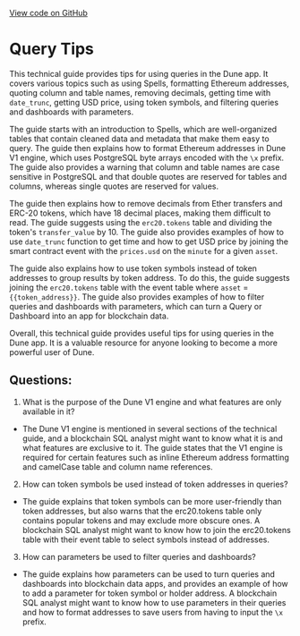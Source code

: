 [View code on GitHub](https://dune.com/docs/app/queries/tips.md)

# Query Tips

This technical guide provides tips for using queries in the Dune app. It covers various topics such as using Spells, formatting Ethereum addresses, quoting column and table names, removing decimals, getting time with `date_trunc`, getting USD price, using token symbols, and filtering queries and dashboards with parameters.

The guide starts with an introduction to Spells, which are well-organized tables that contain cleaned data and metadata that make them easy to query. The guide then explains how to format Ethereum addresses in Dune V1 engine, which uses PostgreSQL byte arrays encoded with the `\x` prefix. The guide also provides a warning that column and table names are case sensitive in PostgreSQL and that double quotes are reserved for tables and columns, whereas single quotes are reserved for values.

The guide then explains how to remove decimals from Ether transfers and ERC-20 tokens, which have 18 decimal places, making them difficult to read. The guide suggests using the `erc20.tokens` table and dividing the token's `transfer_value` by 10. The guide also provides examples of how to use `date_trunc` function to get time and how to get USD price by joining the smart contract event with the `prices.usd` on the `minute` for a given `asset`.

The guide also explains how to use token symbols instead of token addresses to group results by token address. To do this, the guide suggests joining the `erc20.tokens` table with the event table where `asset` = `{{token_address}}`. The guide also provides examples of how to filter queries and dashboards with parameters, which can turn a Query or Dashboard into an app for blockchain data.

Overall, this technical guide provides useful tips for using queries in the Dune app. It is a valuable resource for anyone looking to become a more powerful user of Dune.
## Questions: 
 1. What is the purpose of the Dune V1 engine and what features are only available in it?
- The Dune V1 engine is mentioned in several sections of the technical guide, and a blockchain SQL analyst might want to know what it is and what features are exclusive to it. The guide states that the V1 engine is required for certain features such as inline Ethereum address formatting and camelCase table and column name references.

2. How can token symbols be used instead of token addresses in queries?
- The guide explains that token symbols can be more user-friendly than token addresses, but also warns that the erc20.tokens table only contains popular tokens and may exclude more obscure ones. A blockchain SQL analyst might want to know how to join the erc20.tokens table with their event table to select symbols instead of addresses.

3. How can parameters be used to filter queries and dashboards?
- The guide explains how parameters can be used to turn queries and dashboards into blockchain data apps, and provides an example of how to add a parameter for token symbol or holder address. A blockchain SQL analyst might want to know how to use parameters in their queries and how to format addresses to save users from having to input the `\x` prefix.